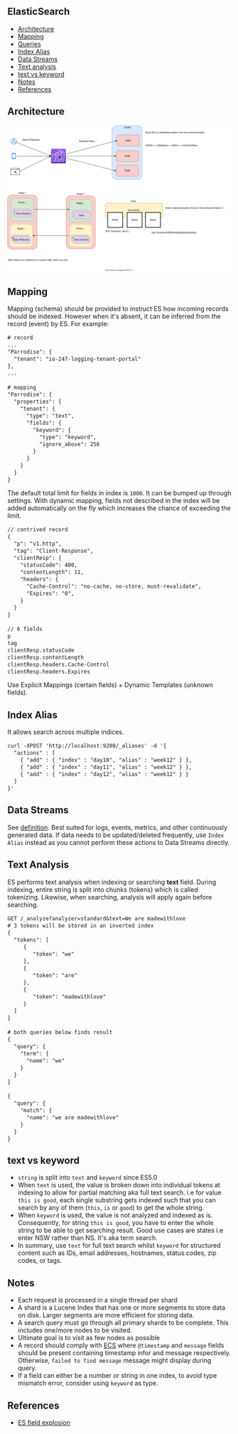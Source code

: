 ## ElasticSearch

- [Architecture](#architecture)
- [Mapping](#mapping)
- [Queries](./queries.md)
- [Index Alias](#index-alias)
- [Data Streams](#data-streams)
- [Text analysis](#text-analysis)
- [text vs keyword](#text-vs-keyword)
- [Notes](#notes)
- [References](#references)

## Architecture

![elastic-search-arch](./elastic-search-arch.svg)

## Mapping

Mapping (schema) should be provided to instruct ES how incoming records should be indexed. However when it's absent, it can be inferred from the record (event) by ES. For example:
```
# record
...
"Parrodise": {
  "tenant": "io-247-logging-tenant-portal"
},
...

# mapping
"Parrodise": {
  "properties": {
    "tenant": {
      "type": "text",
      "fields": {
        "keyword": {
          "type": "keyword",
          "ignore_above": 256
        }
      }
    }
  }
}
```

The default total limit for fields in index is `1000`. It can be bumped up through settings. With dynamic mapping, fields not described in the index will be added automatically on the fly which increases the chance of exceeding the limit.

```
// contrived record
{
  "p": "v1.http",
  "tag": "Client-Response",
  "clientResp": {
    "statusCode": 400,
    "contentLength": 11,
    "headers": {
      "Cache-Control": "no-cache, no-store, must-revalidate",
      "Expires": "0",
    }
  }
}

// 6 fields
p
tag
clientResp.statusCode
clientResp.contentLength
clientResp.headers.Cache-Control
clientResp.headers.Expires
```

Use Explicit Mappings (certain fields) + Dynamic Templates (unknown fields).

## Index Alias

It allows search across multiple indices.
```
curl -XPOST 'http://localhost:9200/_aliases' -d '{
  "actions" : [
    { "add" : { "index" : "day10", "alias" : "week12" } },
    { "add" : { "index" : "day11", "alias" : "week12" } },
    { "add" : { "index" : "day12", "alias" : "week12" } }
  ]
}'
```

## Data Streams

See [definition](https://www.elastic.co/guide/en/elasticsearch/reference/current/data-streams.html). Best suited for logs, events, metrics, and other continuously generated data. If data needs to be updated/deleted frequently, use `Index Alias` instead as you cannot perform these actions to Data Streams directly.

## Text Analysis

ES performs text analysis when indexing or searching **text** field. During indexing, entire string is split into chunks (tokens) which is called tokenizing. Likewise, when searching, analysis will apply again before searching.

```
GET /_analyze?analyzer=standard&text=We are madewithlove
# 3 tokens will be stored in an inverted index
{
  "tokens": [
     {
        "token": "we"
     },
     {
        "token": "are"
     },
     {
        "token": "madewithlove"
     }
  ]
}

# both queries below finds result
{
  "query": {
    "term": {
      "name": "we"
    }
  }
}

{
  "query": {
    "match": {
      "name": "we are madewithlove"
    }
  }
}
```

## text vs keyword

- `string` is split into `text` and `keyword` since ES5.0
- When `text` is used, the value is broken down into individual tokens at indexing to allow for partial matching aka full text search. i.e for value `this is good`, each single substring gets indexed such that you can search by any of them (`this`, `is` or `good`) to get the whole string.
- When `keyword` is used, the value is not analyzed and indexed as is. Consequently, for string `this is good`, you have to enter the whole string to be able to get searching result. Good use cases are states i.e enter NSW rather than NS. It's aka term search.
- In summary, use `text` for full text search whilst `keyword` for structured content such as IDs, email addresses, hostnames, status codes, zip codes, or tags.

## Notes

- Each request is processed in a single thread per shard
- A shard is a Lucene Index that has one or more segments to store data on disk. Larger segments are more efficient for storing data.
- A search query must go through all primary shards to be complete. This includes one/more nodes to be visited.
- Ultimate goal is to visit as few nodes as possible
- A record should comply with [ECS](https://www.elastic.co/guide/en/ecs/current/ecs-using-ecs.html) where `@timestamp` and `message` fields should be present containing timestamp infor and message respectively. Otherwise, `failed to find message` message might display during query.
- If a field can either be a number or string in one index, to avoid type mismatch error, consider using `keyword` as type.

## References

- [ES field explosion](https://medium.com/handy-tech/elasticsearch-field-explosion-ca0a21f97a4a)
